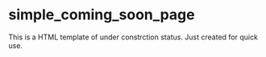 # simple_coming_soon_page

This is a HTML template of under constrction status. Just created for quick use.

